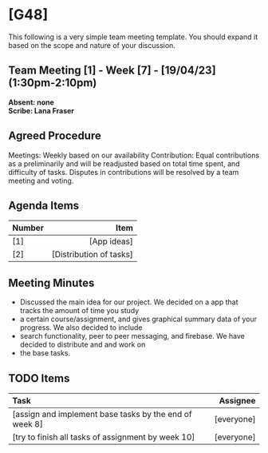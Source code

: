 # [G48]
This following is a very simple team meeting template. You should expand it based on the scope and nature of your discussion.

## Team Meeting [1] - Week [7] - [19/04/23] (1:30pm-2:10pm)
**Absent: none**
<br>
**Scribe: Lana Fraser**

## Agreed Procedure
Meetings: Weekly based on our availability
Contribution: Equal contributions as a preliminarily and will be readjusted based on total time spent, 
and difficulty of tasks. Disputes in contributions will be resolved by a team meeting and voting.  

## Agenda Items
| Number   |                    Item |
|:---------|------------------------:|
| [1]      |             [App ideas] |
| [2]      | [Distribution of tasks] |

## Meeting Minutes
- Discussed the main idea for our project. We decided on a app that tracks the amount of time you study 
- a certain course/assignment, and gives graphical summary data of your progress. We also decided to include
- search functionality, peer to peer messaging, and firebase. We have decided to distribute and and work on
- the base tasks.

## TODO Items
| Task                                                   |   Assignee |
|:-------------------------------------------------------|-----------:|
| [assign and implement base tasks by the end of week 8] | [everyone] |
| [try to finish all tasks of assignment by week 10]     | [everyone] |
